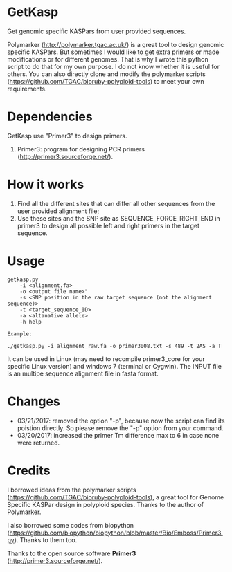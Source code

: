 # GetKasp
Get genomic specific KASPars from user provided sequences.

Polymarker (http://polymarker.tgac.ac.uk/) is a great tool to design genomic specific KASPars. But sometimes I would like to get extra primers or made modifications or for different genomes. That is why I wrote this python script to do that for my own purpose. I do not know whether it is useful for others. You can also directly clone and modify the polymarker scripts (https://github.com/TGAC/bioruby-polyploid-tools) to meet your own requirements.

# Dependencies

GetKasp use "Primer3" to design primers.

1. Primer3: program for designing PCR primers (http://primer3.sourceforge.net/).

# How it works
1. Find all the different sites that can differ all other sequences from the user provided alignment file;
2. Use these sites and the SNP site as SEQUENCE_FORCE_RIGHT_END in primer3 to design all possible left and right primers in the target sequence.

# Usage
```
getkasp.py 
	-i <alignment.fa>
	-o <output file name>"
	-s <SNP position in the raw target sequence (not the alignment sequence)>
	-t <target_sequence_ID>
	-a <altanative allele>
	-h help

Example:

./getkasp.py -i alignment_raw.fa -o primer3008.txt -s 489 -t 2AS -a T
```

It can be used in Linux (may need to recompile primer3_core for your specific Linux version) and windows 7 (terminal or Cygwin). The INPUT file is an multipe sequence alignment file in fasta format.

# Changes
- 03/21/2017: removed the option "-p", because now the script can find its poistion directly. So please remove the "-p" option from your command.
- 03/20/2017: increased the primer Tm difference max to 6 in case none were returned.

# Credits
I borrowed ideas from the polymarker scripts (https://github.com/TGAC/bioruby-polyploid-tools), a great tool for Genome Specific KASPar design in polyploid species. Thanks to the author of Polymarker.

I also borrowed some codes from biopython (https://github.com/biopython/biopython/blob/master/Bio/Emboss/Primer3.py). Thanks to them too.

Thanks to the open source software **Primer3** (http://primer3.sourceforge.net/).

